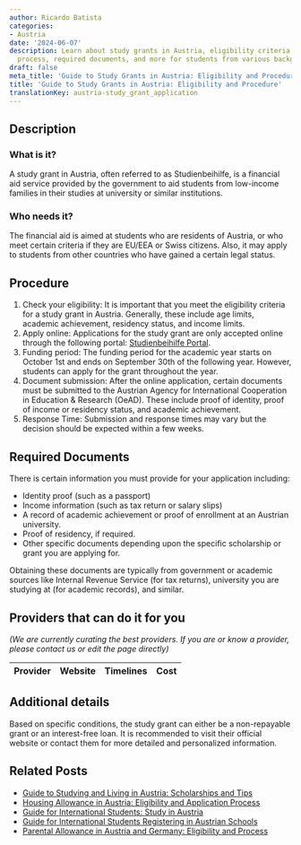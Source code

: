 ```yaml
---
author: Ricardo Batista
categories:
- Austria
date: '2024-06-07'
description: Learn about study grants in Austria, eligibility criteria, application
  process, required documents, and more for students from various backgrounds.
draft: false
meta_title: 'Guide to Study Grants in Austria: Eligibility and Procedure'
title: 'Guide to Study Grants in Austria: Eligibility and Procedure'
translationKey: austria-study_grant_application
---
```


## Description
### What is it?
A study grant in Austria, often referred to as Studienbeihilfe, is a financial aid service provided by the government to aid students from low-income families in their studies at university or similar institutions.

### Who needs it?
The financial aid is aimed at students who are residents of Austria, or who meet certain criteria if they are EU/EEA or Swiss citizens. Also, it may apply to students from other countries who have gained a certain legal status. 

## Procedure
1. Check your eligibility: It is important that you meet the eligibility criteria for a study grant in Austria. Generally, these include age limits, academic achievement, residency status, and income limits.
2. Apply online: Applications for the study grant are only accepted online through the following portal: [Studienbeihilfe Portal](https://www.stipendium.at/).
3. Funding period: The funding period for the academic year starts on October 1st and ends on September 30th of the following year. However, students can apply for the grant throughout the year. 
4. Document submission: After the online application, certain documents must be submitted to the Austrian Agency for International Cooperation in Education & Research (OeAD). These include proof of identity, proof of income or residency status, and academic achievement.
5. Response Time: Submission and response times may vary but the decision should be expected within a few weeks.

## Required Documents
There is certain information you must provide for your application including:
- Identity proof (such as a passport)
- Income information (such as tax return or salary slips)
- A record of academic achievement or proof of enrollment at an Austrian university.
- Proof of residency, if required.
- Other specific documents depending upon the specific scholarship or grant you are applying for.

Obtaining these documents are typically from government or academic sources like Internal Revenue Service (for tax returns), university you are studying at (for academic records), and similar.

## Providers that can do it for you

_(We are currently curating the best providers. If you are or know a provider, please contact us or edit the page directly)_

| Provider        |     Website     |     Timelines    |       Cost      |
| --------------- | --------------- |  :-------------: | :-------------: |

## Additional details
Based on specific conditions, the study grant can either be a non-repayable grant or an interest-free loan.  It is recommended to visit their official website or contact them for more detailed and personalized information.



## Related Posts

- [Guide to Studying and Living in Austria: Scholarships and Tips](https://tramitit.com/guides/austria/support_for_students/)
- [Housing Allowance in Austria: Eligibility and Application Process](https://tramitit.com/guides/austria/housing_allowance_application/)
- [Guide for International Students: Study in Austria](https://tramitit.com/guides/austria/university_registration/)
- [Guide for International Students Registering in Austrian Schools](https://tramitit.com/guides/austria/school_registration/)
- [Parental Allowance in Austria and Germany: Eligibility and Process](https://tramitit.com/guides/austria/parental_allowance_application/)
